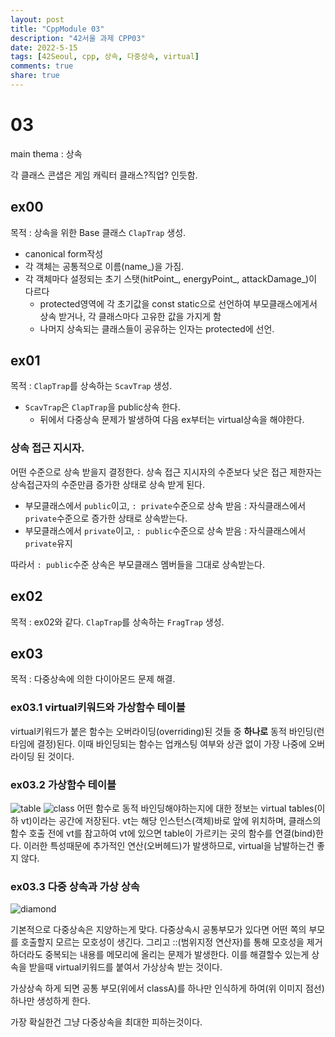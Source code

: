 ```yaml
---
layout: post
title: "CppModule 03"
description: "42서울 과제 CPP03"
date: 2022-5-15
tags: [42Seoul, cpp, 상속, 다중상속, virtual]
comments: true
share: true
---
```


# 03
main thema : 상속

각 클래스 콘샙은 게임 캐릭터 클래스?직업? 인듯함.
## ex00
목적 : 상속을 위한  Base 클래스 `ClapTrap` 생성.
- canonical form작성
- 각 객체는 공통적으로 이름(name_)을 가짐.
- 각 객체마다 설정되는 초기 스탯(hitPoint_, energyPoint_, attackDamage_)이 다르다
    - protected영역에 각 초기값을 const static으로 선언하여 부모클래스에게서 상속 받거나, 각 클래스마다 고유한 값을 가지게 함
    - 나머지 상속되는 클래스들이 공유하는 인자는 protected에 선언.
## ex01
목적 : `ClapTrap`를 상속하는 `ScavTrap` 생성.
- `ScavTrap`은 `ClapTrap`을 public상속 한다.
    - 뒤에서 다중상속 문제가 발생하여 다음 ex부터는 virtual상속을 해야한다.

### 상속 접근 지시자.
어떤 수준으로 상속 받을지 결정한다. 상속 접근 지시자의 수준보다 낮은 접근 제한자는 상속접근자의 수준만큼 증가한 상태로 상속 받게 된다.
- 부모클래스에서 `public`이고, `: private`수준으로 상속 받음 : 자식클래스에서 `private`수준으로 증가한 상태로 상속받는다.
- 부모클래스에서 `private`이고, `: public`수준으로 상속 받음 : 자식클래스에서 `private`유지

따라서 `: public`수준 상속은 부모클래스 멤버들을 그대로 상속받는다.

## ex02
목적 : ex02와 같다. `ClapTrap`를 상속하는 `FragTrap` 생성.

## ex03
목적 : 다중상속에 의한 다이아몬드 문제 해결.

### ex03.1 virtual키워드와 가상함수 테이블
virtual키워드가 붙은 함수는 오버라이딩(overriding)된 것들 중 **하나로** 동적 바인딩(런타임에 결정)된다. 이때 바인딩되는 함수는 업캐스팅 여부와 상관 없이 가장 나중에 오버라이딩 된 것이다. 

### ex03.2 가상함수 테이블
![table](https://pabloariasal.github.io/assets/img/vtables.png)
![class](https://pabloariasal.github.io/assets/img/vpointer.png)
어떤 함수로 동적 바인딩해야하는지에 대한 정보는 virtual tables(이하 vt)이라는 공간에 저장된다. vt는 해당 인스턴스(객체)바로 앞에 위치하며, 클래스의 함수 호출 전에 vt를 참고하여 vt에 있으면 table이 가르키는 곳의 함수를 연결(bind)한다. 이러한 특성때문에 추가적인 연산(오버헤드)가 발생하므로, virtual을 남발하는건 좋지 않다.

### ex03.3 다중 상속과 가상 상속
![diamond](https://d1jnx9ba8s6j9r.cloudfront.net/blog/wp-content/uploads/2019/09/Diamond-problem-528x250.jpg)

기본적으로 다중상속은 지양하는게 맞다. 다중상속시 공통부모가 있다면 어떤 쪽의 부모를 호출할지 모르는 모호성이 생긴다. 그리고 ::(범위지정 연산자)를 통해 모호성을 제거하더라도 중복되는 내용를 메모리에 올리는 문제가 발생한다. 이를 해결할수 있는게 상속을 받을때 virtual키워드를 붙여서 가상상속 받는 것이다.

가상상속 하게 되면 공통 부모(위에서 classA)를 하나만 인식하게 하여(위 이미지 점선) 하나만 생성하게 한다.

가장 확실한건 그냥 다중상속을 최대한 피하는것이다.